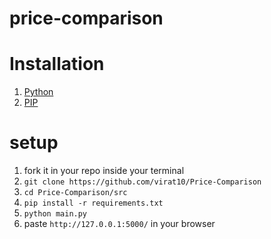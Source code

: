 # price-comparison

# Installation

1. <a href="https://www.python.org/downloads/">Python</a>
2. <a href="https://pip.pypa.io/en/stable/installation/">PIP</a>

# setup

1. fork it in your repo
inside your terminal
2. ` git clone https://github.com/virat10/Price-Comparison `
3. ` cd Price-Comparison/src `
4. ` pip install -r requirements.txt `
5. ` python main.py `
9. paste ` http://127.0.0.1:5000/ ` in your browser
